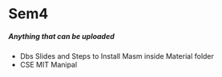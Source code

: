 # Sem4  
##### Anything that can be uploaded 
* Dbs Slides and Steps to Install Masm inside Material folder
* CSE MIT Manipal 
